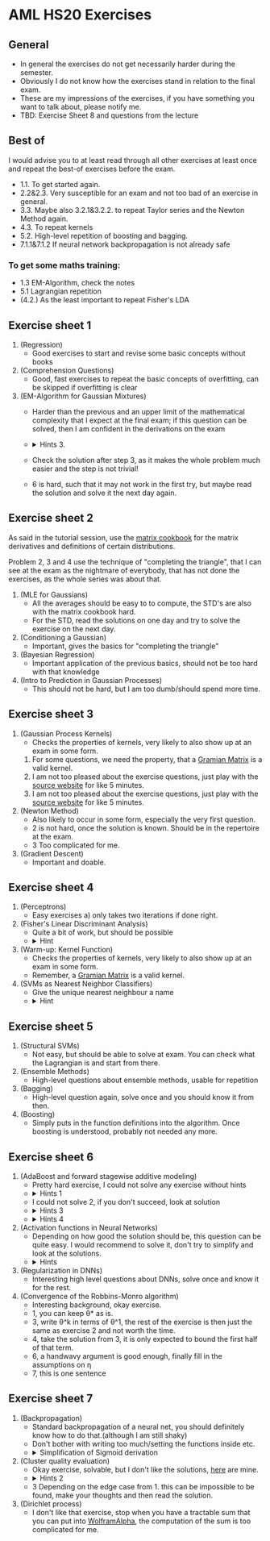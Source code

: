 # AML HS20 Exercises
## General
- In general the exercises do not get necessarily harder during the semester.
- Obviously I do not know how the exercises stand in relation to the final exam.
- These are my impressions of the exercises, if you have something you want to talk about, please notify me.
- TBD: Exercise Sheet 8 and questions from the lecture
## Best of
I would advise you to at least read through all other exercises at least once and repeat the best-of exercises before the exam.
- 1.1. To get started again.
- 2.2&2.3. Very susceptible for an exam and not too bad of an exercise in general.
- 3.3. Maybe also 3.2.1&3.2.2. to repeat Taylor series and the Newton Method again.
- 4.3. To repeat kernels
- 5.2. High-level repetition of boosting and bagging.
- 7.1.1&7.1.2 If neural network backpropagation is not already safe

### To get some maths training:
- 1.3 EM-Algorithm, check the notes
- 5.1 Lagrangian repetition
- (4.2.) As the least important to repeat Fisher's LDA
## Exercise sheet 1
1. (Regression) 
	- Good exercises to start and revise some basic concepts without books
1. (Comprehension Questions)
	- Good, fast exercises to repeat the basic concepts of overfitting, can be skipped if overfitting is clear
1. (EM-Algorithm for Gaussian Mixtures)
	- Harder than the previous and an upper limit of the mathematical complexity that I expect at the final exam; if this question can be solved, then I am confident in the derivations on the exam
	- <details><summary>Hints 3.</summary>
	
		The solution to 3. also uses similar tricks as the [cross-entropy loss](https://en.wikipedia.org/wiki/Cross_entropy)!
		
		</details>
   - Check the solution after step 3, as it makes the whole problem much easier and the step is not trivial!
   - 6 is hard, such that it may not work in the first try, but maybe read the solution and solve it the next day again.
## Exercise sheet 2
As said in the tutorial session, use the [matrix cookbook](https://www.math.uwaterloo.ca/~hwolkowi/matrixcookbook.pdf) for the matrix derivatives and definitions of certain distributions.

Problem 2, 3 and 4 use the technique of "completing the triangle", that I can see at the exam as the nightmare of everybody, that has not done the exercises, as the whole series was about that. 
1. (MLE for Gaussians)
	- All the averages should be easy to to compute, the STD's are also with the matrix cookbook hard. 
	- For the STD, read the solutions on one day and try to solve the exercise on the next day.
1. (Conditioning a Gaussian)
	- Important, gives the basics for "completing  the triangle"
1. (Bayesian Regression)
	- Important application of the previous basics, should not be too hard with that knowledge
1. (Intro to Prediction in Gaussian Processes)
	- This should not be hard, but I am too dumb/should spend more time.

## Exercise sheet 3
1. (Gaussian Process Kernels)
	- Checks the properties of kernels, very likely to also show up at an exam in some form.	
	1. For some questions, we need the property, that a [Gramian Matrix](https://en.wikipedia.org/wiki/Gramian_matrix) is a valid kernel.
	1. I am not too pleased about the exercise questions, just play with the [source website](https://www.jgoertler.com/visual-exploration-gaussian-processes/) for like 5 minutes.
	1. I am not too pleased about the exercise questions, just play with the [source website](https://www.jgoertler.com/visual-exploration-gaussian-processes/) for like 5 minutes.
1. (Newton Method)
	- Also likely to occur in some form, especially the very first question.
	- 2 is not hard, once the solution is known. Should be in the repertoire at the exam.
	- 3 Too complicated for me.
1. (Gradient Descent)
	- Important and doable.
## Exercise sheet 4
1. (Perceptrons)
	- Easy exercises a) only takes two iterations if done right.
1. (Fisher's Linear Discriminant Analysis)
	- Quite a bit of work, but should be possible
	- <details>
		<summary>Hint</summary>
		Derive w_o first and use the result when deriving w. The exercise is not that hard.
		</details>
1. (Warm-up: Kernel Function)
	- Checks the properties of kernels, very likely to also show up at an exam in some form.	
	- Remember, a [Gramian Matrix](https://en.wikipedia.org/wiki/Gramian_matrix) is a valid kernel.
1. (SVMs as Nearest Neighbor Classifiers)
	- Give the unique nearest neighbour a name
	- <details><summary>Hint</summary>
		Show that the influence of the nearest neighbour is bigger then the influence of all the other points, for some h_0.
		</details>
## Exercise sheet 5
1. (Structural SVMs)
	- Not easy, but should be able to solve at exam. You can check what the Lagrangian is and start from there.
1. (Ensemble Methods)
	- High-level questions about ensemble methods, usable for repetition
1. (Bagging)
	- High-level question again, solve once and you should know it from then.
1. (Boosting)
	- Simply puts in the function definitions into the algorithm. Once boosting is understood, probably not needed any more.
## Exercise sheet 6
1. (AdaBoost and forward stagewise additive modeling)
	- Pretty hard exercise, I could not solve any exercise without hints
	-  <details><summary>Hints 1</summary>
		What does the expectation mean? Write it out and the solution can be derived.
		</details>
	- I could not solve 2, if you don't succeed, look at solution
	- <details><summary>Hints 3</summary>
		The solution is easier than the previous exercises.
		Simplify the solution first, then derive the loss and make a case distinction.
		</details>
	- <details><summary>Hints 4</summary>
		Simplify a bit and then case distinction on I.
		</details>
1. (Activation functions in Neural Networks)
	- Depending on how good the solution should be, this question can be quite easy. I would recommend to solve it, don't try to simplify and look at the solutions.
	- <details><summary>Hints</summary>
		Start with the activation and remember to adjust the y and the activation in the loss.
		</details>
1. (Regularization in DNNs)
	- Interesting high level questions about DNNs, solve once and know it for the rest.
1. (Convergence of the Robbins-Monro algorithm)
	- Interesting background, okay exercise.
	- 1, you can keep &theta;* as is.
	- 3, write &theta;^k in terms of &theta;^1, the rest of the exercise is then just the same as exercise 2 and not worth the time.
	- 4, take the solution from 3, it is only expected to bound the first half of that term.
	- 6, a handwavy argument is good enough, finally fill in the assumptions on &eta;
	- 7, this is one sentence
## Exercise sheet 7
1. (Backpropagation)
	- Standard backpropagation of a neural net, you should definitely know how to do that.(although I am still shaky)
	- Don't bother with writing too much/setting the functions inside etc.
	- <details><summary>Simplification of Sigmoid derivation</summary>
		sig'(x)=sig(x)(1-sig(x))
		</details>
1. (Cluster quality evaluation)
	- Okay exercise, solvable, but I don't like the solutions, [here](https://github.com/rostro36/Notes/blob/master/Advanced%20Machine%20Learning/Solutions_sheet_7_2.pdf) are mine.
	- <details><summary>Hints 2</summary>
		You have to show both inequalities, I being bigger-equal 0 is easier the comparison with H.
		For the first inequality, you should use Jensen's inequality that was used in the alternate proof of the [Gibbs inequality](https://en.wikipedia.org/wiki/Gibbs%27_inequality)
		Try to rewrite I as H for the higher bound and use that the union of the U's form X.
		</details>
	- 3 Depending on the edge case from 1. this can be impossible to be found, make your thoughts and then read the solution.
1. (Dirichlet process)
	- I don't like that exercise, stop when you have a tractable sum that you can put into [WolframAlpha](https://www.wolframalpha.com/), the computation of the sum is too complicated for me.
	
